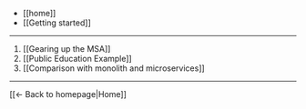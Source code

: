 * [[home]]
* [[Getting started]]
----
1. [[Gearing up the MSA]]
2. [[Public Education Example]]
3. [[Comparison with monolith and microservices]]

----
[[← Back to homepage|Home]]
